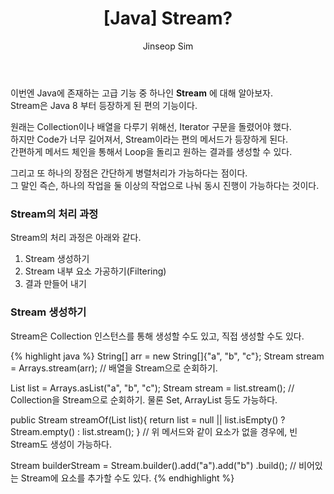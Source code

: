 ﻿---
layout: post
title: "[Java] Stream?"
categories: Java
tags: [Java]
author:
  - Jinseop Sim
toc: true
---
이번엔 Java에 존재하는 고급 기능 중 하나인 __Stream__ 에 대해 알아보자.  
Stream은 Java 8 부터 등장하게 된 편의 기능이다.  

원래는 Collection이나 배열을 다루기 위해선, Iterator 구문을 돌렸어야 했다.  
하지만 Code가 너무 길어져서, Stream이라는 편의 메서드가 등장하게 된다.  
간편하게 메서드 체인을 통해서 Loop을 돌리고 원하는 결과를 생성할 수 있다.  

그리고 또 하나의 장점은 간단하게 병렬처리가 가능하다는 점이다.  
그 말인 즉슨, 하나의 작업을 둘 이상의 작업으로 나눠 동시 진행이 가능하다는 것이다.  

### Stream의 처리 과정
Stream의 처리 과정은 아래와 같다.

1. Stream 생성하기
2. Stream 내부 요소 가공하기(Filtering)
3. 결과 만들어 내기

### Stream 생성하기
Stream은 Collection 인스턴스를 통해 생성할 수도 있고, 직접 생성할 수도 있다.  

{% highlight java %}
String[] arr = new String[]{"a", "b", "c"};
Stream<String> stream = Arrays.stream(arr);
// 배열을 Stream으로 순회하기.

List<String> list = Arrays.asList("a", "b", "c");
Stream<String> stream = list.stream();
// Collection을 Stream으로 순회하기. 물론 Set, ArrayList 등도 가능하다.

public Stream<String> streamOf(List<String> list){
	return list = null || list.isEmpty()
	? Stream.empty()
	: list.stream();
}
// 위 메서드와 같이 요소가 없을 경우에, 빈 Stream도 생성이 가능하다.

Stream<String> builderStream = Stream.<String>builder().add("a").add("b")
									.build();
// 비어있는 Stream에 요소를 추가할 수도 있다.
{% endhighlight %}